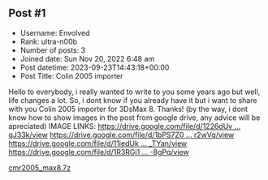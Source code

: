 ## Post #1
- Username: Envolved
- Rank: ultra-n00b
- Number of posts: 3
- Joined date: Sun Nov 20, 2022 6:48 am
- Post datetime: 2023-09-23T14:43:18+00:00
- Post Title: Colin 2005 importer

Hello to everybody, i really wanted to write to you some years ago but well, life changes a lot. So, i dont know if you already have it but i want to share with you Colin 2005 importer for 3DsMax 8. Thanks!
(by the way, i dont know how to show images in the post from google drive, any advice will be apreciated)
IMAGE LINKS: 
[https://drive.google.com/file/d/1226dUv ... qJ33k/view](https://drive.google.com/file/d/1226dUvK0O5M8J9ROEQSXk3KG5ktqJ33k/view)
[https://drive.google.com/file/d/1bPS7Z0 ... r2wVq/view](https://drive.google.com/file/d/1bPS7Z0kTOKJDHWTgwjKEeCLCA56r2wVq/view)
[https://drive.google.com/file/d/11iedUk ... _TYan/view](https://drive.google.com/file/d/11iedUkMCaDddeOfkVonFhfjPANL_TYan/view)
[https://drive.google.com/file/d/1R3RGj1 ... -8gPq/view](https://drive.google.com/file/d/1R3RGj12UTm-n6Cl4QxH73Ja-Chn-8gPq/view)


[cmr2005_max8.7z](https://xentaxbackup.github.io/file/24372_cmr2005_max8.7z)
